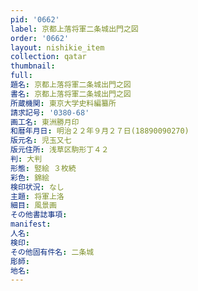 ```yaml
---
pid: '0662'
label: 京都上落将軍二条城出門之図
order: '0662'
layout: nishikie_item
collection: qatar
thumbnail: 
full: 
題名: 京都上落将軍二条城出門之図
書名: 京都上落将軍二条城出門之図
所蔵機関: 東京大学史料編纂所
請求記号: '0380-68'
画工名: 東洲勝月印
和暦年月日: 明治２２年９月２７日(18890090270)
版元名: 児玉又七
版元住所: 浅草区駒形丁４２
判: 大判
形態: 竪絵 ３枚続
彩色: 錦絵
検印状況: なし
主題: 将軍上洛
細目: 風景画
その他書誌事項: 
manifest: 
人名: 
検印: 
その他固有件名: 二条城
彫師: 
地名: 
---
```

